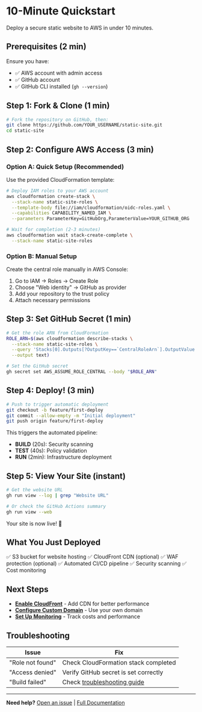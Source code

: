 # 10-Minute Quickstart

Deploy a secure static website to AWS in under 10 minutes.

## Prerequisites (2 min)

Ensure you have:
- ✅ AWS account with admin access
- ✅ GitHub account
- ✅ GitHub CLI installed (`gh --version`)

## Step 1: Fork & Clone (1 min)

```bash
# Fork the repository on GitHub, then:
git clone https://github.com/YOUR_USERNAME/static-site.git
cd static-site
```

## Step 2: Configure AWS Access (3 min)

### Option A: Quick Setup (Recommended)
Use the provided CloudFormation template:

```bash
# Deploy IAM roles to your AWS account
aws cloudformation create-stack \
  --stack-name static-site-roles \
  --template-body file://iam/cloudformation/oidc-roles.yaml \
  --capabilities CAPABILITY_NAMED_IAM \
  --parameters ParameterKey=GitHubOrg,ParameterValue=YOUR_GITHUB_ORG

# Wait for completion (2-3 minutes)
aws cloudformation wait stack-create-complete \
  --stack-name static-site-roles
```

### Option B: Manual Setup
Create the central role manually in AWS Console:
1. Go to IAM → Roles → Create Role
2. Choose "Web identity" → GitHub as provider
3. Add your repository to the trust policy
4. Attach necessary permissions

## Step 3: Set GitHub Secret (1 min)

```bash
# Get the role ARN from CloudFormation
ROLE_ARN=$(aws cloudformation describe-stacks \
  --stack-name static-site-roles \
  --query 'Stacks[0].Outputs[?OutputKey==`CentralRoleArn`].OutputValue' \
  --output text)

# Set the GitHub secret
gh secret set AWS_ASSUME_ROLE_CENTRAL --body "$ROLE_ARN"
```

## Step 4: Deploy! (3 min)

```bash
# Push to trigger automatic deployment
git checkout -b feature/first-deploy
git commit --allow-empty -m "Initial deployment"
git push origin feature/first-deploy
```

This triggers the automated pipeline:
- **BUILD** (20s): Security scanning
- **TEST** (40s): Policy validation
- **RUN** (2min): Infrastructure deployment

## Step 5: View Your Site (instant)

```bash
# Get the website URL
gh run view --log | grep "Website URL"

# Or check the GitHub Actions summary
gh run view --web
```

Your site is now live! 🎉

## What You Just Deployed

✅ S3 bucket for website hosting
✅ CloudFront CDN (optional)
✅ WAF protection (optional)
✅ Automated CI/CD pipeline
✅ Security scanning
✅ Cost monitoring

## Next Steps

- **[Enable CloudFront](feature-flags.md)** - Add CDN for better performance
- **[Configure Custom Domain](../terraform/README.md)** - Use your own domain
- **[Set Up Monitoring](workflows.md#monitoring)** - Track costs and performance

## Troubleshooting

| Issue | Fix |
|-------|-----|
| "Role not found" | Check CloudFormation stack completed |
| "Access denied" | Verify GitHub secret is set correctly |
| "Build failed" | Check [troubleshooting guide](troubleshooting.md) |

---

**Need help?** [Open an issue](https://github.com/celtikill/static-site/issues) | [Full Documentation](index.md)